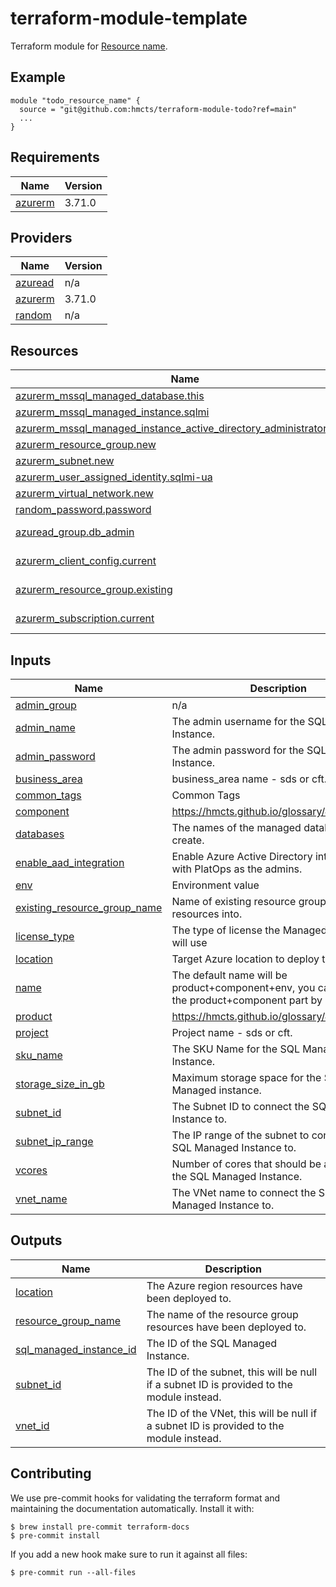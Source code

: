 # terraform-module-template

<!-- TODO fill in resource name in link to product documentation -->
Terraform module for [Resource name](https://example.com).

## Example

<!-- todo update module name -->
```hcl
module "todo_resource_name" {
  source = "git@github.com:hmcts/terraform-module-todo?ref=main"
  ...
}

```

<!-- BEGIN_TF_DOCS -->
## Requirements

| Name | Version |
|------|---------|
| <a name="requirement_azurerm"></a> [azurerm](#requirement\_azurerm) | 3.71.0 |

## Providers

| Name | Version |
|------|---------|
| <a name="provider_azuread"></a> [azuread](#provider\_azuread) | n/a |
| <a name="provider_azurerm"></a> [azurerm](#provider\_azurerm) | 3.71.0 |
| <a name="provider_random"></a> [random](#provider\_random) | n/a |

## Resources

| Name | Type |
|------|------|
| [azurerm_mssql_managed_database.this](https://registry.terraform.io/providers/hashicorp/azurerm/3.71.0/docs/resources/mssql_managed_database) | resource |
| [azurerm_mssql_managed_instance.sqlmi](https://registry.terraform.io/providers/hashicorp/azurerm/3.71.0/docs/resources/mssql_managed_instance) | resource |
| [azurerm_mssql_managed_instance_active_directory_administrator.sqlmi](https://registry.terraform.io/providers/hashicorp/azurerm/3.71.0/docs/resources/mssql_managed_instance_active_directory_administrator) | resource |
| [azurerm_resource_group.new](https://registry.terraform.io/providers/hashicorp/azurerm/3.71.0/docs/resources/resource_group) | resource |
| [azurerm_subnet.new](https://registry.terraform.io/providers/hashicorp/azurerm/3.71.0/docs/resources/subnet) | resource |
| [azurerm_user_assigned_identity.sqlmi-ua](https://registry.terraform.io/providers/hashicorp/azurerm/3.71.0/docs/resources/user_assigned_identity) | resource |
| [azurerm_virtual_network.new](https://registry.terraform.io/providers/hashicorp/azurerm/3.71.0/docs/resources/virtual_network) | resource |
| [random_password.password](https://registry.terraform.io/providers/hashicorp/random/latest/docs/resources/password) | resource |
| [azuread_group.db_admin](https://registry.terraform.io/providers/hashicorp/azuread/latest/docs/data-sources/group) | data source |
| [azurerm_client_config.current](https://registry.terraform.io/providers/hashicorp/azurerm/3.71.0/docs/data-sources/client_config) | data source |
| [azurerm_resource_group.existing](https://registry.terraform.io/providers/hashicorp/azurerm/3.71.0/docs/data-sources/resource_group) | data source |
| [azurerm_subscription.current](https://registry.terraform.io/providers/hashicorp/azurerm/3.71.0/docs/data-sources/subscription) | data source |

## Inputs

| Name | Description | Type | Default | Required |
|------|-------------|------|---------|:--------:|
| <a name="input_admin_group"></a> [admin\_group](#input\_admin\_group) | n/a | `string` | n/a | yes |
| <a name="input_admin_name"></a> [admin\_name](#input\_admin\_name) | The admin username for the SQL Managed Instance. | `string` | `"sqladmin"` | no |
| <a name="input_admin_password"></a> [admin\_password](#input\_admin\_password) | The admin password for the SQL Managed Instance. | `string` | `null` | no |
| <a name="input_business_area"></a> [business\_area](#input\_business\_area) | business\_area name - sds or cft. | `any` | n/a | yes |
| <a name="input_common_tags"></a> [common\_tags](#input\_common\_tags) | Common Tags | `map(string)` | `null` | no |
| <a name="input_component"></a> [component](#input\_component) | https://hmcts.github.io/glossary/#component | `string` | n/a | yes |
| <a name="input_databases"></a> [databases](#input\_databases) | The names of the managed databases to create. | `list(string)` | n/a | yes |
| <a name="input_enable_aad_integration"></a> [enable\_aad\_integration](#input\_enable\_aad\_integration) | Enable Azure Active Directory integration, with PlatOps as the admins. | `bool` | `true` | no |
| <a name="input_env"></a> [env](#input\_env) | Environment value | `string` | n/a | yes |
| <a name="input_existing_resource_group_name"></a> [existing\_resource\_group\_name](#input\_existing\_resource\_group\_name) | Name of existing resource group to deploy resources into. | `string` | `null` | no |
| <a name="input_license_type"></a> [license\_type](#input\_license\_type) | The type of license the Managed Instance will use | `string` | n/a | yes |
| <a name="input_location"></a> [location](#input\_location) | Target Azure location to deploy the resource | `string` | `"UK South"` | no |
| <a name="input_name"></a> [name](#input\_name) | The default name will be product+component+env, you can override the product+component part by setting this | `string` | `""` | no |
| <a name="input_product"></a> [product](#input\_product) | https://hmcts.github.io/glossary/#product | `string` | n/a | yes |
| <a name="input_project"></a> [project](#input\_project) | Project name - sds or cft. | `any` | n/a | yes |
| <a name="input_sku_name"></a> [sku\_name](#input\_sku\_name) | The SKU Name for the SQL Managed Instance. | `string` | n/a | yes |
| <a name="input_storage_size_in_gb"></a> [storage\_size\_in\_gb](#input\_storage\_size\_in\_gb) | Maximum storage space for the SQL Managed instance. | `number` | n/a | yes |
| <a name="input_subnet_id"></a> [subnet\_id](#input\_subnet\_id) | The Subnet ID to connect the SQL Managed Instance to. | `string` | `null` | no |
| <a name="input_subnet_ip_range"></a> [subnet\_ip\_range](#input\_subnet\_ip\_range) | The IP range of the subnet to connect the SQL Managed Instance to. | `string` | `null` | no |
| <a name="input_vcores"></a> [vcores](#input\_vcores) | Number of cores that should be assigned to the SQL Managed Instance. | `number` | n/a | yes |
| <a name="input_vnet_name"></a> [vnet\_name](#input\_vnet\_name) | The VNet name to connect the SQL Managed Instance to. | `string` | `null` | no |

## Outputs

| Name | Description |
|------|-------------|
| <a name="output_location"></a> [location](#output\_location) | The Azure region resources have been deployed to. |
| <a name="output_resource_group_name"></a> [resource\_group\_name](#output\_resource\_group\_name) | The name of the resource group resources have been deployed to. |
| <a name="output_sql_managed_instance_id"></a> [sql\_managed\_instance\_id](#output\_sql\_managed\_instance\_id) | The ID of the SQL Managed Instance. |
| <a name="output_subnet_id"></a> [subnet\_id](#output\_subnet\_id) | The ID of the subnet, this will be null if a subnet ID is provided to the module instead. |
| <a name="output_vnet_id"></a> [vnet\_id](#output\_vnet\_id) | The ID of the VNet, this will be null if a subnet ID is provided to the module instead. |
<!-- END_TF_DOCS -->

## Contributing

We use pre-commit hooks for validating the terraform format and maintaining the documentation automatically.
Install it with:

```shell
$ brew install pre-commit terraform-docs
$ pre-commit install
```

If you add a new hook make sure to run it against all files:
```shell
$ pre-commit run --all-files
```
